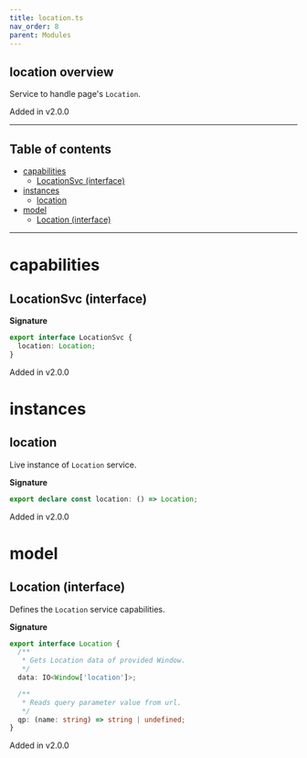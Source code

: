 ```yaml
---
title: location.ts
nav_order: 8
parent: Modules
---
```


## location overview

Service to handle page's `Location`.

Added in v2.0.0

---

<h2 class="text-delta">Table of contents</h2>

- [capabilities](#capabilities)
  - [LocationSvc (interface)](#locationsvc-interface)
- [instances](#instances)
  - [location](#location)
- [model](#model)
  - [Location (interface)](#location-interface)

---

# capabilities

## LocationSvc (interface)

**Signature**

```ts
export interface LocationSvc {
  location: Location;
}
```

Added in v2.0.0

# instances

## location

Live instance of `Location` service.

**Signature**

```ts
export declare const location: () => Location;
```

Added in v2.0.0

# model

## Location (interface)

Defines the `Location` service capabilities.

**Signature**

```ts
export interface Location {
  /**
   * Gets Location data of provided Window.
   */
  data: IO<Window['location']>;

  /**
   * Reads query parameter value from url.
   */
  qp: (name: string) => string | undefined;
}
```

Added in v2.0.0
